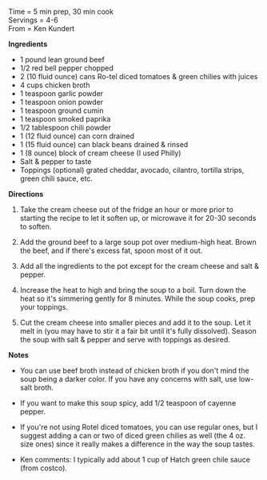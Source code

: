 Time = 5 min prep, 30 min cook \
Servings = 4-6 \
From = Ken Kundert

**Ingredients**

- 1 pound lean ground beef
- 1/2 red bell pepper chopped
- 2 (10 fluid ounce) cans Ro-tel diced tomatoes & green chilies with juices
- 4 cups chicken broth
- 1 teaspoon garlic powder
- 1 teaspoon onion powder
- 1 teaspoon ground cumin
- 1 teaspoon smoked paprika
- 1/2 tablespoon chili powder
- 1 (12 fluid ounce) can corn drained
- 1 (15 fluid ounce) can black beans drained & rinsed
- 1 (8 ounce) block of cream cheese (I used Philly)
- Salt & pepper to taste
- Toppings (optional) grated cheddar, avocado, cilantro, tortilla strips, green chili sauce, etc.

**Directions**

1. Take the cream cheese out of the fridge an hour or more prior to starting the recipe to let it soften up, or microwave it for 20-30 seconds to soften.

2. Add the ground beef to a large soup pot over medium-high heat. Brown the beef, and if there's excess fat, spoon most of it out.

3. Add all the ingredients to the pot except for the cream cheese and salt & pepper.

4. Increase the heat to high and bring the soup to a boil. Turn down the heat so it's simmering gently for 8 minutes. While the soup cooks, prep your toppings.

5. Cut the cream cheese into smaller pieces and add it to the soup. Let it melt in (you may have to stir it a fair bit until it's fully dissolved).  Season the soup with salt & pepper and serve with toppings as desired.

**Notes**
- You can use beef broth instead of chicken broth if you don't mind the soup being a darker color. If you have any concerns with salt, use low-salt broth.

- If you want to make this soup spicy, add 1/2 teaspoon of cayenne pepper.

- If you're not using Rotel diced tomatoes, you can use regular ones, but I suggest adding a can or two of diced green chilies as well (the 4 oz. size ones) since it really makes a difference in the way the soup tastes.

- Ken comments: I typically add about 1 cup of Hatch green chile sauce (from costco).
